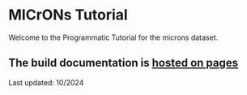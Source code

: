 # MICrONs Tutorial

Welcome to the Programmatic Tutorial for the microns dataset. 

## The build documentation is [hosted on pages](https://alleninstitute.github.io/microns_tutorial/)

Last updated: 10/2024

